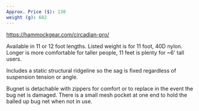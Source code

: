 ```yaml
---
Approx. Price ($): 130
weight (g): 682
---
```

https://hammockgear.com/circadian-pro/

Available in 11 or 12 foot lengths. Listed weight is for 11 foot, 40D nylon. Longer is more comfortable for taller people, 11 feet is plenty for ~6' tall users.

Includes a static structural ridgeline so the sag is fixed regardless of suspension tension or angle.

Bugnet is detachable with zippers for comfort or to replace in the event the bug net is damaged. There is a small mesh pocket at one end to hold the balled up bug net when not in use.